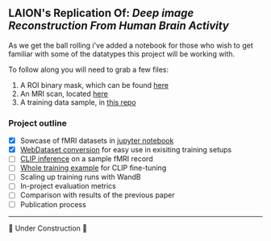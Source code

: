 LAION's Replication Of: *Deep image Reconstruction From Human Brain Activity*
---

As we get the ball rolling i've added a notebook for those who wish to get familiar with some of the datatypes this project will be working with. 

To follow along you will need to grab a few files:
1. A ROI binary mask, which can be found [here](https://openneuro.org/datasets/ds001506/versions/1.3.1/file-display/sourcedata:sub-01:anat:sub-01_mask_RH_HVC.nii.gz)
2. An MRI scan, located [here](https://openneuro.org/datasets/ds001506/versions/1.3.1/file-display/sub-01:ses-imagery01:anat:sub-01_ses-imagery01_inplaneT2.nii.gz)
3. A training data sample, in [this repo](https://github.com/KamitaniLab/DeepImageReconstruction/tree/master/data/fmri)

### Project outline
- [x] Sowcase of fMRI datasets in [jupyter notebook](fMRI_FileTypes.ipynb)
- [x] [WebDataset conversion](fMRI_h5_to_wds.ipynb) for easy use in exisiting training setups
- [ ] [CLIP inference](fMRI_CLIP_inference.ipynb) on a sample fMRI record
- [ ] [Whole training example](fMRI_CLIP_training.ipynb) for CLIP fine-tuning
- [ ] Scaling up training runs with WandB
- [ ] In-project evaluation metrics
- [ ] Comparison with results of the previous paper
- [ ] Publication process

--- 
🚧 Under Construction 🚧
